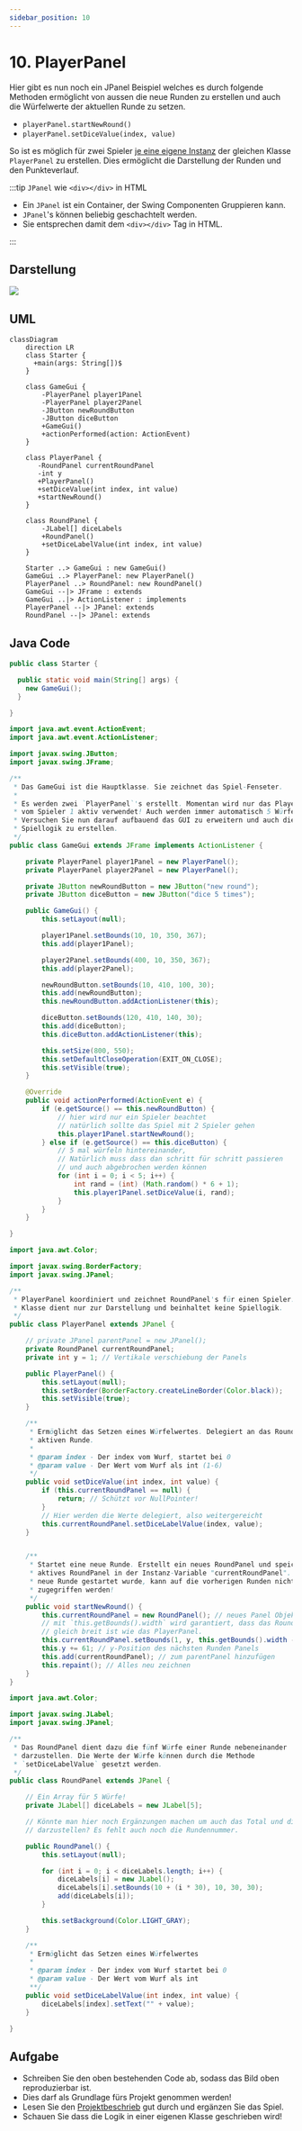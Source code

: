 ```yaml
---
sidebar_position: 10
---
```

# 10. PlayerPanel

Hier gibt es nun noch ein JPanel Beispiel welches es durch folgende Methoden ermöglicht von aussen die neue Runden zu erstellen und auch die Würfelwerte der aktuellen Runde zu setzen. 

- `playerPanel.startNewRound()`
- `playerPanel.setDiceValue(index, value)`

So ist es möglich für zwei Spieler <u>je eine eigene Instanz</u> der gleichen Klasse `PlayerPanel` zu erstellen. Dies ermöglicht die Darstellung der Runden und den Punkteverlauf.

:::tip `JPanel` wie `<div></div>` in HTML

- Ein `JPanel` ist ein Container, der Swing Componenten Gruppieren kann. 
- `JPanel`'s können beliebig geschachtelt werden.
- Sie entsprechen damit dem `<div></div>` Tag in HTML.

:::

## Darstellung

![](../img/playerpanel.png)

## UML

```mermaid
classDiagram
    direction LR
    class Starter {
      +main(args: String[])$
    }

    class GameGui {
        -PlayerPanel player1Panel
        -PlayerPanel player2Panel
        -JButton newRoundButton
        -JButton diceButton
        +GameGui()
        +actionPerformed(action: ActionEvent)
    }

    class PlayerPanel {
       -RoundPanel currentRoundPanel
       -int y
       +PlayerPanel()
       +setDiceValue(int index, int value)
       +startNewRound()
    }

    class RoundPanel {
        -JLabel[] diceLabels
        +RoundPanel()
        +setDiceLabelValue(int index, int value)
    }

    Starter ..> GameGui : new GameGui()
    GameGui ..> PlayerPanel: new PlayerPanel()
    PlayerPanel ..> RoundPanel: new RoundPanel()
    GameGui --|> JFrame : extends
    GameGui ..|> ActionListener : implements
    PlayerPanel --|> JPanel: extends
    RoundPanel --|> JPanel: extends
```

## Java Code

```java title="Starter.java"
public class Starter {

  public static void main(String[] args) {
    new GameGui();
  }

}
```

```java title="GameGui.java"
import java.awt.event.ActionEvent;
import java.awt.event.ActionListener;

import javax.swing.JButton;
import javax.swing.JFrame;

/**
 * Das GameGui ist die Hauptklasse. Sie zeichnet das Spiel-Fenseter.
 * 
 * Es werden zwei `PlayerPanel`'s erstellt. Momentan wird nur das PlayerPanel
 * vom Spieler 1 aktiv verwendet! Auch werden immer automatisch 5 Würfe gemacht.
 * Versuchen Sie nun darauf aufbauend das GUI zu erweitern und auch die
 * Spiellogik zu erstellen.
 */
public class GameGui extends JFrame implements ActionListener {

	private PlayerPanel player1Panel = new PlayerPanel();
	private PlayerPanel player2Panel = new PlayerPanel();

	private JButton newRoundButton = new JButton("new round");
	private JButton diceButton = new JButton("dice 5 times");

	public GameGui() {
		this.setLayout(null);

		player1Panel.setBounds(10, 10, 350, 367);
		this.add(player1Panel);

		player2Panel.setBounds(400, 10, 350, 367);
		this.add(player2Panel);

		newRoundButton.setBounds(10, 410, 100, 30);
		this.add(newRoundButton);
		this.newRoundButton.addActionListener(this);

		diceButton.setBounds(120, 410, 140, 30);
		this.add(diceButton);
		this.diceButton.addActionListener(this);

		this.setSize(800, 550);
		this.setDefaultCloseOperation(EXIT_ON_CLOSE);
		this.setVisible(true);
	}

	@Override
	public void actionPerformed(ActionEvent e) {
		if (e.getSource() == this.newRoundButton) {
			// hier wird nur ein Spieler beachtet
			// natürlich sollte das Spiel mit 2 Spieler gehen
			this.player1Panel.startNewRound();
		} else if (e.getSource() == this.diceButton) {
			// 5 mal würfeln hintereinander,
			// Natürlich muss dass dan schritt für schritt passieren
			// und auch abgebrochen werden können
			for (int i = 0; i < 5; i++) {
				int rand = (int) (Math.random() * 6 + 1);
				this.player1Panel.setDiceValue(i, rand);
			}
		}
	}

}
```

```java title="PlayerPanel.java"
import java.awt.Color;

import javax.swing.BorderFactory;
import javax.swing.JPanel;

/**
 * PlayerPanel koordiniert und zeichnet RoundPanel's für einen Spieler. Die
 * Klasse dient nur zur Darstellung und beinhaltet keine Spiellogik.
 */
public class PlayerPanel extends JPanel {

	// private JPanel parentPanel = new JPanel();
	private RoundPanel currentRoundPanel;
	private int y = 1; // Vertikale verschiebung der Panels

	public PlayerPanel() {
		this.setLayout(null);
		this.setBorder(BorderFactory.createLineBorder(Color.black));
		this.setVisible(true);
	}

	/**
	 * Ermöglicht das Setzen eines Würfelwertes. Delegiert an das RoundPanel der
	 * aktiven Runde.
	 *
	 * @param index - Der index vom Wurf, startet bei 0
	 * @param value - Der Wert vom Wurf als int (1-6)
	 */
	public void setDiceValue(int index, int value) {
		if (this.currentRoundPanel == null) {
			return; // Schützt vor NullPointer!
		}
		// Hier werden die Werte delegiert, also weitergereicht
		this.currentRoundPanel.setDiceLabelValue(index, value);
	}


	/**
	 * Startet eine neue Runde. Erstellt ein neues RoundPanel und speichert es als
	 * aktives RoundPanel in der Instanz-Variable "currentRoundPanel". Sobald eine
	 * neue Runde gestartet wurde, kann auf die vorherigen Runden nicht mehr
	 * zugegriffen werden!
	 */
	public void startNewRound() {
		this.currentRoundPanel = new RoundPanel(); // neues Panel Objekt pro Runde
		// mit `this.getBounds().width` wird garantiert, dass das RoundPanel
		// gleich breit ist wie das PlayerPanel.
		this.currentRoundPanel.setBounds(1, y, this.getBounds().width - 2, 60);
		this.y += 61; // y-Position des nächsten Runden Panels
		this.add(currentRoundPanel); // zum parentPanel hinzufügen
		this.repaint(); // Alles neu zeichnen
	}
}
```

```java title="RoundPanel.java"
import java.awt.Color;

import javax.swing.JLabel;
import javax.swing.JPanel;

/**
 * Das RoundPanel dient dazu die fünf Würfe einer Runde nebeneinander
 * darzustellen. Die Werte der Würfe können durch die Methode
 * `setDiceLabelValue` gesetzt werden.
 */
public class RoundPanel extends JPanel {

	// Ein Array für 5 Würfe!
	private JLabel[] diceLabels = new JLabel[5];

	// Könnte man hier noch Ergänzungen machen um auch das Total und die Rundensumme
	// darzustellen? Es fehlt auch noch die Rundennummer.

	public RoundPanel() {
		this.setLayout(null);

		for (int i = 0; i < diceLabels.length; i++) {
			diceLabels[i] = new JLabel();
			diceLabels[i].setBounds(10 + (i * 30), 10, 30, 30);
			add(diceLabels[i]);
		}

		this.setBackground(Color.LIGHT_GRAY);
	}

	/**
	 * Ermöglicht das Setzen eines Würfelwertes
	 * 
	 * @param index - Der index vom Wurf startet bei 0
	 * @param value - Der Wert vom Wurf als int
	 **/
	public void setDiceLabelValue(int index, int value) {
		diceLabels[index].setText("" + value);
	}

}
```

## Aufgabe

- Schreiben Sie den oben bestehenden Code ab, sodass das Bild oben reproduzierbar ist.
- Dies darf als Grundlage fürs Projekt genommen werden!
- Lesen Sie den [Projektbeschrieb](../beurteilungen/lb2.md) gut durch und ergänzen Sie das Spiel.
- Schauen Sie dass die Logik in einer eigenen Klasse geschrieben wird!
